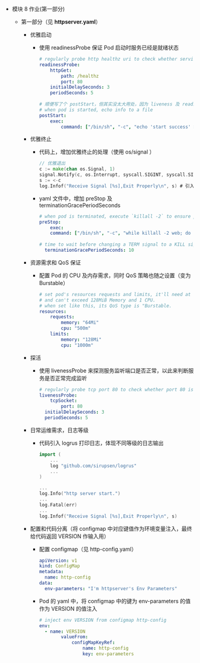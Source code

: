 - 模块 8 作业(第一部分)

  - 第一部分（见 **httpserver.yaml**）

    - 优雅启动

      - 使用 readinessProbe 保证 Pod 启动时服务已经是就绪状态

        ```yaml
        # regularly probe http healthz uri to check whether service is normal
        readinessProbe:
        	httpGet:
        		path: /healthz
        		port: 80
        	initialDelaySeconds: 3
        	periodSeconds: 5
        	
        # 顺便写了个 postStart，但其实没太大用处，因为 liveness 及 readiness 都没用到这个写入的文件做为判断依据
        # when pod is started, echo info to a file  
        postStart:
        	exec:
        		command: ["/bin/sh", "-c", "echo 'start success' > /tmp/success_info"]
        ```

        

    - 优雅终止

      - 代码上，增加优雅终止的处理（使用 os/signal ）

        ```go
        // 优雅退出
        c := make(chan os.Signal, 1)
        signal.Notify(c, os.Interrupt, syscall.SIGINT, syscall.SIGTERM)
        s := <-c
        log.Infof("Receive Signal [%s],Exit Properly\n", s) # 引入 logrus 打印日志
        ```

      - yaml 文件中，增加 preStop 及 terminationGracePeriodSeconds

        ```yaml
        # when pod is terminated, execute `killall -2` to ensure process exit properly
        preStop:
        	exec:
          	command: ["/bin/sh", "-c", "while killall -2 web; do sleep 1; done"]
          	
        # time to wait before changing a TERM signal to a KILL signal to the pod's main process
          terminationGracePeriodSeconds: 10
        ```

        

    - 资源需求和 QoS 保证

      - 配置 Pod 的 CPU 及内存需求，同时 QoS 策略也随之设置（变为 Burstable）

        ```yaml
        # set pod's resources requests and limits, it'll need at least 64MiB Memory and 0.5 CPU
        # and can't exceed 128MiB Memory and 1 CPU.
        # when set like this, its QoS type is "Burstable.
        resources:
        	requests:
        		memory: "64Mi"
        		cpu: "500m"
        	limits:
        		memory: "128Mi"
        		cpu: "1000m"
        ```

        

    - 探活

      - 使用 livenessProbe 来探测服务监听端口是否正常，以此来判断服务是否正常完成监听

        ```yaml
        # regularly probe tcp port 80 to check whether port 80 is listened correctly
        livenessProbe:
        	tcpSocket:
        		port: 80
          initialDelaySeconds: 3
          periodSeconds: 5
        ```

        

    - 日常运维需求，日志等级

      - 代码引入 logrus 打印日志，体现不同等级的日志输出

        ```go
        import (
        	...
        	log "github.com/sirupsen/logrus"
        	...
        )
        
        ...
        log.Info("http server start.")
        ...
        log.Fatal(err)
        ...
        log.Infof("Receive Signal [%s],Exit Properly\n", s)
        ```

        

    - 配置和代码分离（将 configmap 中对应键值作为环境变量注入，最终给代码返回 VERSION 作输入用）

      - 配置 configmap（见 http-config.yaml）

        ```yaml
        apiVersion: v1
        kind: ConfigMap
        metadata:
          name: http-config
        data:
          env-parameters: "I'm httpserver's Env Parameters"
        ```

      - Pod 的 yaml 中，将 configmap 中的键为 env-parameters 的值作为 VERSION 的值注入

        ```yaml
        # inject env VERSION from configmap http-config
        env:
          - name: VERSION
        		valueFrom:
        			configMapKeyRef:
        				name: http-config
        				key: env-parameters
        ```
